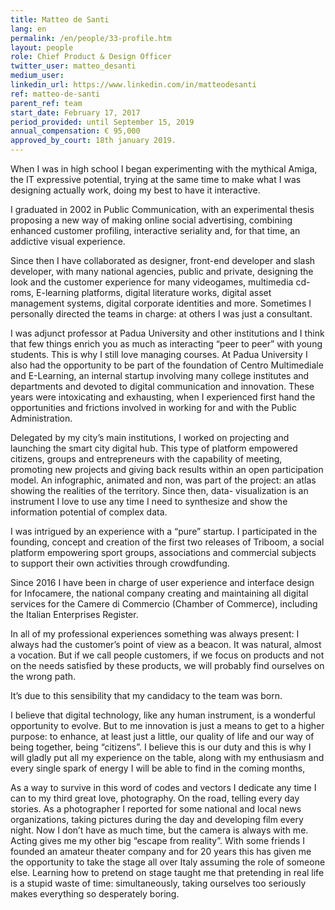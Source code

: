 ```yaml
---
title: Matteo de Santi
lang: en
permalink: /en/people/33-profile.htm
layout: people
role: Chief Product & Design Officer
twitter_user: matteo_desanti
medium_user:
linkedin_url: https://www.linkedin.com/in/matteodesanti
ref: matteo-de-santi
parent_ref: team
start_date: February 17, 2017
period_provided: until September 15, 2019
annual_compensation: € 95,000
approved_by_court: 18th january 2019.
---
```

When I was in high school I began experimenting with the mythical Amiga, the IT expressive potential, trying at the same time to make what I was designing actually work, doing my best to have it interactive.

I graduated in 2002 in Public Communication, with an experimental thesis proposing a new way of making online social advertising, combining enhanced customer profiling, interactive seriality and, for that time, an addictive visual experience.

Since then I have collaborated as designer, front-end developer and slash developer, with many national agencies, public and private, designing the look and the customer experience for many videogames, multimedia cd-roms, E-learning platforms, digital literature works, digital asset management systems, digital corporate identities and more. Sometimes I personally directed the teams in charge: at others I was just a consultant.

I was adjunct professor at Padua University and other institutions and I think that few things enrich you as much as interacting “peer to peer” with young students. This is why I still love managing courses. At Padua University I also had the opportunity to be part of the foundation of Centro Multimediale and E-Learning, an internal startup involving many college institutes and departments and devoted to digital communication and innovation. These years were intoxicating and exhausting, when I experienced first hand the opportunities and frictions involved in working for and with the Public Administration.

Delegated by my city’s main institutions, I worked on projecting and launching the smart city digital hub. This type of platform empowered citizens, groups and entrepreneurs with the capability of meeting, promoting new projects and giving back results within an open participation model. An infographic, animated and non, was part of the project: an atlas showing the realities of the territory. Since then, data- visualization is an instrument I love to use any time I need to synthesize and show the information potential of complex data.

I was intrigued by an experience with a “pure” startup. I participated in the founding, concept and creation of the first two releases of Triboom, a social platform empowering sport groups, associations and commercial subjects to support their own activities through crowdfunding.

Since 2016 I have been in charge of user experience and interface design for Infocamere, the national company creating and maintaining all digital services for the Camere di Commercio (Chamber of Commerce), including the Italian Enterprises Register.

In all of my professional experiences something was always present: I always had the customer’s point of view as a beacon. It was natural, almost a vocation. But if we call people customers, if we focus on products and not on the needs satisfied by these products, we will probably find ourselves on the wrong path.

It’s due to this sensibility that my candidacy to the team was born.

I believe that digital technology, like any human instrument, is a wonderful opportunity to evolve. But to me innovation is just a means to get to a higher purpose: to enhance, at least just a little, our quality of life and our way of being together, being “citizens”. I believe this is our duty and this is why I will gladly put all my experience on the table, along with my enthusiasm and every single spark of energy I will be able to find in the coming months,

As a way to survive in this word of codes and vectors I dedicate any time I can to my third great love, photography. On the road, telling every day stories. As a photographer I reported for some national and local news organizations, taking pictures during the day and developing film every night. Now I don’t have as much time, but the camera is always with me. Acting gives me my other big “escape from reality”. With some friends I founded an amateur theater company and for 20 years this has given me the opportunity to take the stage all over Italy assuming the role of someone else. Learning how to pretend on stage taught me that pretending in real life is a stupid waste of time: simultaneously, taking ourselves too seriously makes everything so desperately boring.
